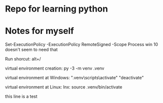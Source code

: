 # Repo for learning python 

# Notes for myself
Set-ExecutionPolicy -ExecutionPolicy RemoteSigned -Scope Process
    win 10 doesn't seem to need that

Run shorcut:
alt+/

virtual environment creation:
py -3 -m venv .venv

virtual environment at Windows:
".venv\scripts\activate"
"deactivate" 

virtual environment at Linux:
lnx: source .venv/bin/activate

this line is a test

